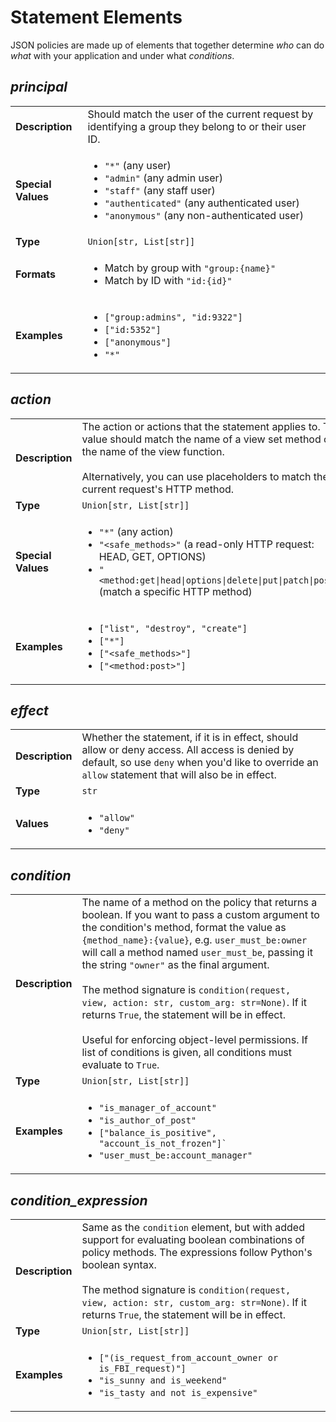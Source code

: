 # Statement Elements

JSON policies are made up of elements that together determine _who_ can do _what_ with your application and under what _conditions_.

## _principal_

<table>
    <tr>
        <td><b>Description</b></td>
        <td>
            Should match the user of the current request by identifying a group they belong to or their user ID.
        </td>
    </tr>
    <tr>
        <td><b>Special Values</b></td>
        <td>
            <ul>
                <li>
                    <code>"*"</code> (any user)
                </li>
                <li>
                    <code>"admin"</code> (any admin user)
                </li>
                <li>
                    <code>"staff"</code> (any staff user)
                </li>
                <li>
                    <code>"authenticated"</code> (any authenticated user)
                </li>
                <li>
                    <code>"anonymous"</code> (any non-authenticated user)
                </li>
            </ul>
        </td>
    </tr>
    <tr>
        <td><b>Type</b></td>
        <td> <code>Union[str, List[str]]</code> </td>
    </tr>
    <tr>
        <td><b>Formats</b></td>
        <td>
            <ul>
                <li>
                   Match by group with <code>"group:{name}"</code>
                </li>
                <li>
                   Match by ID with <code>"id:{id}" </code>
                </li>
            </ul>      
        </td>
    </tr>
    <tr>
        <td><b>Examples</b></td>
        <td>
            <ul>
                <li>
                   <code>["group:admins", "id:9322"]</code>
                </li>
                <li>
                   <code>["id:5352"]</code>
                </li>
                <li>
                    <code>["anonymous"]</code> 
                </li>
                <li>
                    <code>"*"</code>
                </li>
            </ul>
        </td>
    </tr>
</table>

## _action_

<table>
    <tr>
        <td><b>Description</b></td>
        <td>
         The action or actions that the statement applies to. The value should match the name of a view set method or the name of the view function. <br><br> Alternatively, you can use placeholders to match the current request's HTTP method.
        </td>
    </tr>
    <tr>
        <td><b>Type</b></td>
        <td><code>Union[str, List[str]]</code></td>
    </tr>
    <tr>
        <td><b>Special Values</b></td>
        <td>
            <ul>
                <li>
                    <code>"*"</code> (any action)
                </li>
                <li>
                    <code>"&lt;safe_methods&gt;"</code> (a read-only HTTP request: HEAD, GET, OPTIONS)
                </li>
                <li>
                    <code>"&lt;method:get|head|options|delete|put|patch|post&gt;"</code> (match a specific HTTP method)
                </li>
            </ul>
        </td>
    </tr>
    <tr>
        <td><b>Examples</b></td>
        <td>
            <ul>
                <li>
                    <code>["list", "destroy", "create"]</code>
                </li>
                <li>
                    <code>["*"]</code> 
                </li>
                <li>
                    <code>["&lt;safe_methods&gt;"]</code> <br>
                </li>
                <li>
                     <code>["&lt;method:post&gt;"]</code>
                </li>
            </ul>
        </td>
    </tr>
</table>

## _effect_

<table>
    <tr>
        <td><b>Description</b></td>
        <td>
        Whether the statement, if it is in effect, should allow or deny access. All access is denied by default, so use <code>deny</code> when you'd like to override an <code>allow</code> statement that will also be in effect.
        </td>
    </tr>
    <tr>
        <td><b>Type</b></td>
        <td><code>str</code></td>
    </tr>
    <tr>
        <td><b>Values</b></td>
        <td>
            <ul>
                <li>
                   <code>"allow"</code>
                </li>
                <li>
                   <code>"deny"</code>
                </li>
            </ul>
        </td>
    </tr>
</table>

## _condition_

<table>
    <tr>
        <td><b>Description</b></td>
        <td>
        The name of a method on the policy that returns a boolean. If you want to pass a custom argument to the condition's method, format the value as <code>{method_name}:{value}</code>, e.g. <code>user_must_be:owner</code> will call a method named <code>user_must_be</code>, passing it the string <code>"owner"</code> as the final argument.
        <br><br>
         The method signature is <code>condition(request, view, action: str, custom_arg: str=None)</code>. If it returns <code>True</code>, the statement will be in effect.
         <br><br>
         Useful for enforcing object-level permissions. If list of conditions is given, all conditions must evaluate to <code>True</code>.
        </td>
    </tr>
    <tr>
        <td><b>Type</b></td>
        <td><code>Union[str, List[str]]</code></td>
    </tr>
    <tr>
        <td><b>Examples</b></td>
        <td>
            <ul>
                <li>
                   <code>"is_manager_of_account"</code> 
                </li>
                <li>
                   <code>"is_author_of_post"</code>
                </li>
                <li>
                    <code>["balance_is_positive", "account_is_not_frozen"]`</code>
                </li>
                <li>
                    <code>"user_must_be:account_manager"</code>
                </li>
            </ul>
        </td>
    </tr>
</table>

## _condition_expression_

<table>
    <tr>
        <td><b>Description</b></td>
        <td>
        Same as the <code>condition</code> element, but with added support for evaluating boolean combinations of policy methods. The expressions follow Python's boolean syntax.
        <br><br>
         The method signature is <code>condition(request, view, action: str, custom_arg: str=None)</code>. If it returns <code>True</code>, the statement will be in effect.
        </td>
    </tr>
    <tr>
        <td><b>Type</b></td>
        <td><code>Union[str, List[str]]</code></td>
    </tr>
    <tr>
        <td><b>Examples</b></td>
        <td>
            <ul>
                <li>
                    <code>["(is_request_from_account_owner or is_FBI_request)"]</code>
                </li>
                <li>
                    <code>"is_sunny and is_weekend"</code>
                </li>
                <li>
                    <code>"is_tasty and not is_expensive"</code>
                </li>
            </ul>
        </td>
    </tr>
</table>
